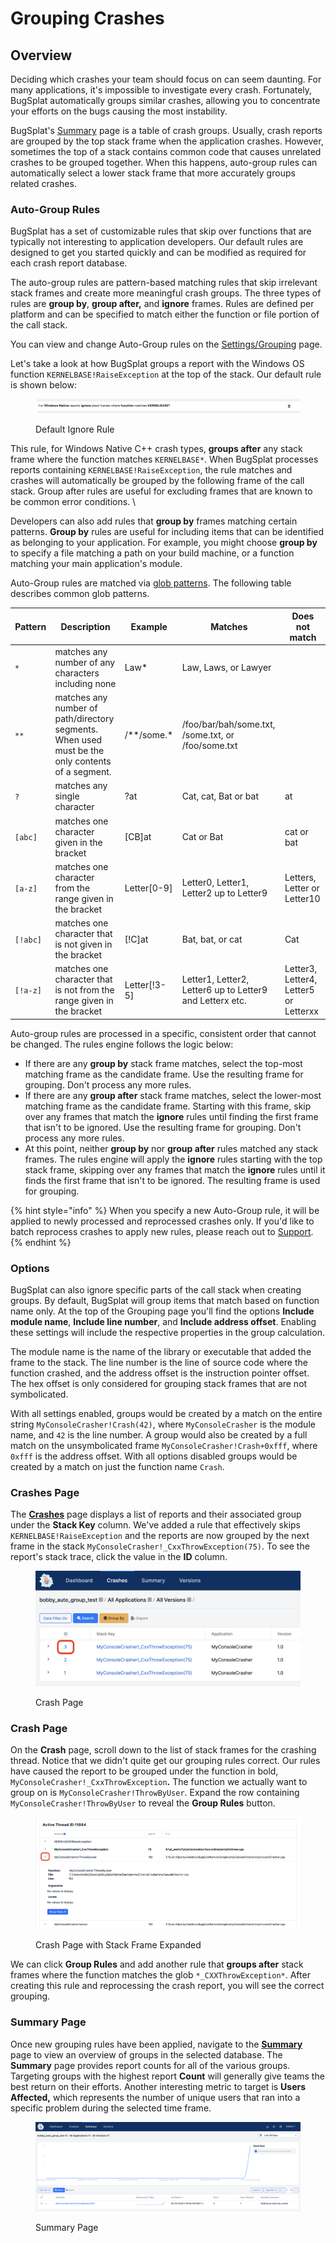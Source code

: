 # Grouping Crashes

## Overview

Deciding which crashes your team should focus on can seem daunting. For many applications, it's impossible to investigate every crash. Fortunately, BugSplat automatically groups similar crashes, allowing you to concentrate your efforts on the bugs causing the most instability.

BugSplat's [Summary](https://app.bugsplat.com/v2/summary) page is a table of crash groups. Usually, crash reports are grouped by the top stack frame when the application crashes. However, sometimes the top of a stack contains common code that causes unrelated crashes to be grouped together. When this happens, auto-group rules can automatically select a lower stack frame that more accurately groups related crashes.

### Auto-Group Rules

BugSplat has a set of customizable rules that skip over functions that are typically not interesting to application developers. Our default rules are designed to get you started quickly and can be modified as required for each crash report database.

The auto-group rules are pattern-based matching rules that skip irrelevant stack frames and create more meaningful crash groups. The three types of rules are **group by**, **group after,** and **ignore** frames. Rules are defined per platform and can be specified to match either the function or file portion of the call stack.

You can view and change Auto-Group rules on the [Settings/Grouping](https://app.bugsplat.com/v2/rules) page.

Let's take a look at how BugSplat groups a report with the Windows OS function `KERNELBASE!RaiseException` at the top of the stack. Our default rule is shown below:

<figure><img src="../../.gitbook/assets/image (10).png" alt=""><figcaption><p>Default Ignore Rule</p></figcaption></figure>

This rule, for Windows Native C++ crash types, **groups after** any stack frame where the function matches `KERNELBASE*`. When BugSplat processes reports containing `KERNELBASE!RaiseException`, the rule matches and crashes will automatically be grouped by the following frame of the call stack. Group after rules are useful for excluding frames that are known to be common error conditions. \\

Developers can also add rules that **group by** frames matching certain patterns. **Group by** rules are useful for including items that can be identified as belonging to your application. For example, you might choose **group by** to specify a file matching a path on your build machine, or a function matching your main application's module.

Auto-Group rules are matched via [glob patterns](https://en.wikipedia.org/wiki/Glob\_\(programming\)). The following table describes common glob patterns.

<table><thead><tr><th width="122">Pattern</th><th width="495">Description</th><th width="170">Example</th><th width="310">Matches</th><th width="224">Does not match</th></tr></thead><tbody><tr><td><code>*</code></td><td>matches any number of any characters including none</td><td>Law*</td><td>Law, Laws, or Lawyer</td><td></td></tr><tr><td><code>**</code></td><td>matches any number of path/directory segments. When used must be the only contents of a segment.</td><td>/**/some.*</td><td>/foo/bar/bah/some.txt, /some.txt, or /foo/some.txt</td><td></td></tr><tr><td><code>?</code></td><td>matches any single character</td><td>?at</td><td>Cat, cat, Bat or bat</td><td>at</td></tr><tr><td><code>[abc]</code></td><td>matches one character given in the bracket</td><td>[CB]at</td><td>Cat or Bat</td><td>cat or bat</td></tr><tr><td><code>[a-z]</code></td><td>matches one character from the range given in the bracket</td><td>Letter[0-9]</td><td>Letter0, Letter1, Letter2 up to Letter9</td><td>Letters, Letter or Letter10</td></tr><tr><td><code>[!abc]</code></td><td>matches one character that is not given in the bracket</td><td>[!C]at</td><td>Bat, bat, or cat</td><td>Cat</td></tr><tr><td><code>[!a-z]</code></td><td>matches one character that is not from the range given in the bracket</td><td>Letter[!3-5]</td><td>Letter1, Letter2, Letter6 up to Letter9 and Letterx etc.</td><td>Letter3, Letter4, Letter5 or Letterxx</td></tr></tbody></table>

Auto-group rules are processed in a specific, consistent order that cannot be changed. The rules engine follows the logic below:

* If there are any **group by** stack frame matches, select the top-most matching frame as the candidate frame. Use the resulting frame for grouping. Don't process any more rules.
* If there are any **group after** stack frame matches, select the lower-most matching frame as the candidate frame. Starting with this frame, skip over any frames that match the **ignore** rules until finding the first frame that isn't to be ignored. Use the resulting frame for grouping. Don't process any more rules.
* At this point, neither **group by** nor **group after** rules matched any stack frames. The rules engine will apply the **ignore** rules starting with the top stack frame, skipping over any frames that match the **ignore** rules until it finds the first frame that isn't to be ignored. The resulting frame is used for grouping.

{% hint style="info" %}
When you specify a new Auto-Group rule, it will be applied to newly processed and reprocessed crashes only. If you'd like to batch reprocess crashes to apply new rules, please reach out to [Support](mailto:support@bugsplat.com).
{% endhint %}

### Options

BugSplat can also ignore specific parts of the call stack when creating groups. By default, BugSplat will group items that match based on function name only. At the top of the Grouping page you'll find the options **Include module name**, **Include line number**, and **Include address offset**. Enabling these settings will include the respective properties in the group calculation.

The module name is the name of the library or executable that added the frame to the stack. The line number is the line of source code where the function crashed, and the address offset is the instruction pointer offset. The hex offset is only considered for grouping stack frames that are not symbolicated.

With all settings enabled, groups would be created by a match on the entire string `MyConsoleCrasher!Crash(42)`, where `MyConsoleCrasher` is the module name, and `42` is the line number. A group would also be created by a full match on the unsymbolicated frame `MyConsoleCrasher!Crash+0xfff`, where `0xfff` is the address offset. With all options disabled groups would be created by a match on just the function name `Crash`.

### Crashes Page

The [**Crashes**](https://app.bugsplat.com/v2/crashes) page displays a list of reports and their associated group under the **Stack Key** column. We've added a rule that effectively skips `KERNELBASE!RaiseException` and the reports are now grouped by the next frame in the stack `MyConsoleCrasher!_CxxThrowException(75)`. To see the report's stack trace, click the value in the **ID** column.

<figure><img src="../../.gitbook/assets/image (1) (2).png" alt=""><figcaption><p>Crash Page</p></figcaption></figure>

### Crash Page

On the **Crash** page, scroll down to the list of stack frames for the crashing thread. Notice that we didn't quite get our grouping rules correct. Our rules have caused the report to be grouped under the function in bold, `MyConsoleCrasher!_CxxThrowException`**.** The function we actually want to group on is `MyConsoleCrasher!ThrowByUser`. Expand the row containing `MyConsoleCrasher!ThrowByUser` to reveal the **Group Rules** button.

<figure><img src="../../.gitbook/assets/crash-expanded-frame.png" alt=""><figcaption><p>Crash Page with Stack Frame Expanded</p></figcaption></figure>

We can click **Group Rules** and add another rule that **groups after** stack frames where the function matches the glob `*_CXXThrowException*`. After creating this rule and reprocessing the crash report, you will see the correct grouping.

### Summary Page

Once new grouping rules have been applied, navigate to the [**Summary**](https://app.bugsplat.com/v2/summary) page to view an overview of groups in the selected database. The **Summary** page provides report counts for all of the various groups. Targeting groups with the highest report **Count** will generally give teams the best return on their efforts. Another interesting metric to target is **Users Affected,** which represents the number of unique users that ran into a specific problem during the selected time frame.

<figure><img src="../../.gitbook/assets/image (3).png" alt=""><figcaption><p>Summary Page</p></figcaption></figure>
